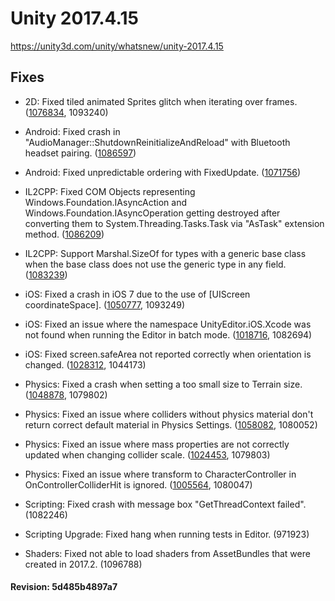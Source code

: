 # Unity 2017.4.15

https://unity3d.com/unity/whatsnew/unity-2017.4.15

## Fixes



*   2D: Fixed tiled animated Sprites glitch when iterating over frames. ([1076834](https://issuetracker.unity3d.com/issues/tiled-animated-sprites-glitch-out-when), 1093240)
    
*   Android: Fixed crash in "AudioManager::ShutdownReinitializeAndReload" with Bluetooth headset pairing. ([1086597](https://issuetracker.unity3d.com/issues/il2cpp-android-crash-on-audiomanager-shutdownreinitializeandreload-with-bluetooth-headset-pairing))
    
*   Android: Fixed unpredictable ordering with FixedUpdate. ([1071756](https://issuetracker.unity3d.com/issues/android-fixedupdate-scheduling-is-unpredicatable))
    
*   IL2CPP: Fixed COM Objects representing Windows.Foundation.IAsyncAction and Windows.Foundation.IAsyncOperation getting destroyed after converting them to System.Threading.Tasks.Task via "AsTask" extension method. ([1086209](https://issuetracker.unity3d.com/issues/uwp-il2cpp-runtime-failure-on-call-to-windows-dot-storage-dot-streams-dot-getresults))
    
*   IL2CPP: Support Marshal.SizeOf for types with a generic base class when the base class does not use the generic type in any field. ([1083239](https://issuetracker.unity3d.com/issues/marshal-dot-sizeof-causes-argumentexception-errors-in-il2cpp-builds))
    
*   iOS: Fixed a crash in iOS 7 due to the use of \[UIScreen coordinateSpace\]. ([1050777](https://issuetracker.unity3d.com/issues/2017-dot-4-ios-nsinvalidargumentexception-in-uiscreen-coordinatespace-crashes-app-with-signal-sigabrt-on-ios-7-devices), 1093249)
    
*   iOS: Fixed an issue where the namespace UnityEditor.iOS.Xcode was not found when running the Editor in batch mode. ([1018716](https://issuetracker.unity3d.com/issues/unityeditor-dot-ios-dot-xcode-is-not-found-when-running-editor-in-batch-mode), 1082694)
    
*   iOS: Fixed screen.safeArea not reported correctly when orientation is changed. ([1028312](https://issuetracker.unity3d.com/issues/ios-iphonex-screen-dot-safearea-is-ignored-in-portrait-mode-until-screen-orientation-is-changed), 1044173)
    
*   Physics: Fixed a crash when setting a too small size to Terrain size. ([1048878](https://issuetracker.unity3d.com/issues/crash-in-physx-shdfnd-sort-physx-pxscontactpatch-dot-dot-dot-when-gameobject-collides-with-a-terrain-created-by-script), 1079802)
    
*   Physics: Fixed an issue where colliders without physics material don't return correct default material in Physics Settings. ([1058082](https://issuetracker.unity3d.com/issues/accessing-unassigned-colliders-material-returns-and-sets-different-material-than-the-physics-manager-default-material), 1080052)
    
*   Physics: Fixed an issue where mass properties are not correctly updated when changing collider scale. ([1024453](https://issuetracker.unity3d.com/issues/rigidbody-dot-centerofmass-is-miscalculated), 1079803)
    
*   Physics: Fixed an issue where transform to CharacterController in OnControllerColliderHit is ignored. ([1005564](https://issuetracker.unity3d.com/issues/character-controllers-change-of-position-in-oncharactercontrollerhit-is-ignored), 1080047)
    
*   Scripting: Fixed crash with message box "GetThreadContext failed". (1082246)
    
*   Scripting Upgrade: Fixed hang when running tests in Editor. (971923)
    
*   Shaders: Fixed not able to load shaders from AssetBundles that were created in 2017.2. (1096788)
    

#### Revision: 5d485b4897a7